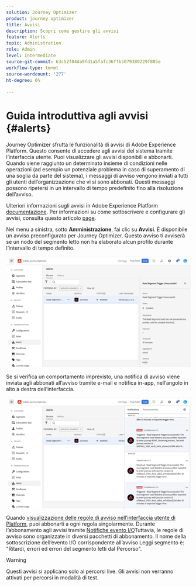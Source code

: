 ```yaml
---
solution: Journey Optimizer
product: journey optimizer
title: Avvisi
description: Scopri come gestire gli avvisi
feature: Alerts
topic: Administration
role: Admin
level: Intermediate
source-git-commit: 63c52f04da9fd1a5fafc36ffb5079380229f885e
workflow-type: tm+mt
source-wordcount: '277'
ht-degree: 6%

---
```


# Guida introduttiva agli avvisi {#alerts}

Journey Optimizer sfrutta le funzionalità di avvisi di Adobe Experience Platform. Questo consente di accedere agli avvisi del sistema tramite l’interfaccia utente. Puoi visualizzare gli avvisi disponibili e abbonarti. Quando viene raggiunto un determinato insieme di condizioni nelle operazioni (ad esempio un potenziale problema in caso di superamento di una soglia da parte del sistema), i messaggi di avviso vengono inviati a tutti gli utenti dell’organizzazione che vi si sono abbonati. Questi messaggi possono ripetersi in un intervallo di tempo predefinito fino alla risoluzione dell’avviso.

Ulteriori informazioni sugli avvisi in Adobe Experience Platform [documentazione](https://experienceleague.adobe.com/docs/experience-platform/observability/alerts/overview.html?lang=it).
Per informazioni su come sottoscrivere e configurare gli avvisi, consulta questo articolo [page](https://experienceleague.adobe.com/docs/experience-platform/observability/alerts/ui.html).

Nel menu a sinistra, sotto **Amministrazione**, fai clic su **Avvisi**. È disponibile un avviso preconfigurato per Journey Optimizer. Questo avviso ti avviserà se un nodo del segmento letto non ha elaborato alcun profilo durante l’intervallo di tempo definito.

![](assets/alerts1.png)

Se si verifica un comportamento imprevisto, una notifica di avviso viene inviata agli abbonati all’avviso tramite e-mail e notifica in-app, nell’angolo in alto a destra dell’interfaccia.

![](assets/alerts2.png)

Quando [visualizzazione delle regole di avviso nell’interfaccia utente di Platform](https://experienceleague.adobe.com/docs/experience-platform/observability/alerts/ui.html), puoi abbonarti a ogni regola singolarmente. Durante l’abbonamento agli avvisi tramite [Notifiche evento I/O](https://experienceleague.adobe.com/docs/experience-platform/observability/alerts/subscribe.html)Tuttavia, le regole di avviso sono organizzate in diversi pacchetti di abbonamento. Il nome della sottoscrizione dell’evento I/O corrispondente all’avviso Leggi segmento è: &quot;Ritardi, errori ed errori del segmento letti dal Percorso&quot;.

>[!WARNING]
>
>Questi avvisi si applicano solo ai percorsi live. Gli avvisi non verranno attivati per percorsi in modalità di test.